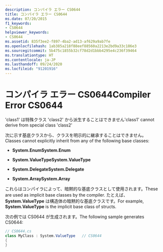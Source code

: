 ```yaml
---
description: コンパイラ エラー CS0644
title: コンパイラ エラー CS0644
ms.date: 07/20/2015
f1_keywords:
- CS0644
helpviewer_keywords:
- CS0644
ms.assetid: 835f3ee2-f897-4ba2-ad13-af629a9ab7fe
ms.openlocfilehash: 1ab385a218f88eef88560a2213e2bd9a33c186e3
ms.sourcegitcommit: 5b475c1855b32cf78d2d1bbb4295e4c236f39464
ms.translationtype: HT
ms.contentlocale: ja-JP
ms.lasthandoff: 09/24/2020
ms.locfileid: "91201916"
---
```

# <a name="compiler-error-cs0644"></a><span data-ttu-id="54c94-103">コンパイラ エラー CS0644</span><span class="sxs-lookup"><span data-stu-id="54c94-103">Compiler Error CS0644</span></span>

<span data-ttu-id="54c94-104">'class1' は特殊クラス 'class2' から派生することはできません</span><span class="sxs-lookup"><span data-stu-id="54c94-104">'class1' cannot derive from special class 'class2'</span></span>  
  
 <span data-ttu-id="54c94-105">次に示す基底クラスから、クラスを明示的に継承することはできません。</span><span class="sxs-lookup"><span data-stu-id="54c94-105">Classes cannot explicitly inherit from any of the following base classes:</span></span>  
  
- <span data-ttu-id="54c94-106">**System.Enum**</span><span class="sxs-lookup"><span data-stu-id="54c94-106">**System.Enum**</span></span>  
  
- <span data-ttu-id="54c94-107">**System.ValueType**</span><span class="sxs-lookup"><span data-stu-id="54c94-107">**System.ValueType**</span></span>  
  
- <span data-ttu-id="54c94-108">**System.Delegate**</span><span class="sxs-lookup"><span data-stu-id="54c94-108">**System.Delegate**</span></span>  
  
- <span data-ttu-id="54c94-109">**System.Array**</span><span class="sxs-lookup"><span data-stu-id="54c94-109">**System.Array**</span></span>  
  
 <span data-ttu-id="54c94-110">これらはコンパイラによって、暗黙的な基底クラスとして使用されます。</span><span class="sxs-lookup"><span data-stu-id="54c94-110">These are used as implicit base classes by the compiler.</span></span> <span data-ttu-id="54c94-111">たとえば、 **System.ValueType** は構造体の暗黙的な基底クラスです。</span><span class="sxs-lookup"><span data-stu-id="54c94-111">For example, **System.ValueType** is the implicit base class of structs.</span></span>  
  
 <span data-ttu-id="54c94-112">次の例では CS0644 が生成されます。</span><span class="sxs-lookup"><span data-stu-id="54c94-112">The following sample generates CS0644:</span></span>  
  
```csharp  
// CS0644.cs  
class MyClass : System.ValueType   // CS0644  
{  
}  
```
